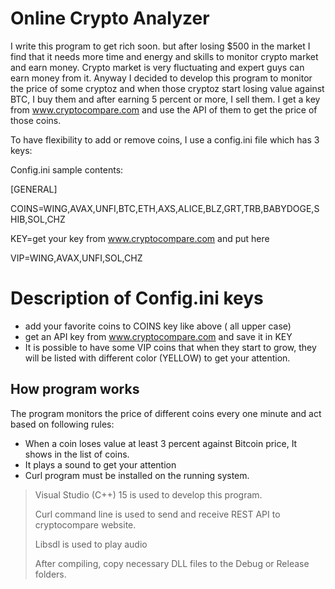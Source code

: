 # Online Crypto Analyzer 
I write this program to get rich soon. but after losing $500 in the market I find that it needs more time and energy and skills to monitor crypto market and earn money. 
Crypto market is very fluctuating and expert guys can earn money from it.
Anyway I decided to develop this program to monitor the price of some  cryptoz and when those cryptoz start losing value against BTC, I buy them and after earning 5 percent or more, I sell them. 
I get a key from www.cryptocompare.com and use the API of them to get the price of those coins.

To have flexibility to add or remove coins, I use a config.ini file which has 3 keys:

Config.ini sample contents:

[GENERAL]

COINS=WING,AVAX,UNFI,BTC,ETH,AXS,ALICE,BLZ,GRT,TRB,BABYDOGE,SHIB,SOL,CHZ

KEY=get your key from www.cryptocompare.com and put here

VIP=WING,AVAX,UNFI,SOL,CHZ

# Description of Config.ini keys
- add your favorite coins to COINS key like above ( all upper case)
- get an API  key from www.cryptocompare.com  and save it in KEY 
- It is possible to have some VIP coins that when they start to grow, they will be listed with different color (YELLOW) to get your attention.

## How program works ##

The program monitors the price of different coins every one minute and act  based on following rules:

- When a coin loses value at least 3 percent against Bitcoin price, It shows in the list of coins.
- It plays a sound to get your attention
- Curl program must be installed on the running system.


> Visual Studio (C++) 15 is used to develop this program.
>
> Curl command line is used to send and receive REST API to cryptocompare website.
> 
> Libsdl is used to play audio 
>
> After compiling, copy necessary DLL files to the Debug or Release folders. 

